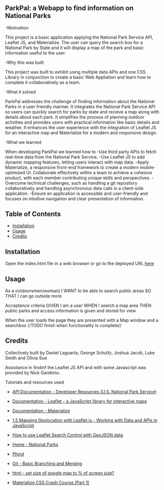 # <parkpal>

## ParkPal: a Webapp to find information on National Parks

-Motivation

This project is a basic application applying the National Park Service API, Leaflet JS, and Materialize. The user can query the search box for a National Park by State and it will display a map of the park and basic information useful to the user.

-Why this was built

This project was built to exhibit using multiple data APIs and one CSS Library in conjunction to create a basic Web Appliation and learn how to complete it collaboratively as a team.

-What it solved

ParkPal addresses the challenge of finding information about the National Parks in a user friendly manner. It integrates the National Park Service API so users can quickly search for parks by state and recieve a map along with details about each park. It simplifies the process of planning outdoor activities and provides users with practical information like basic details and weather. It enhances the user experience with the integration of Leaflet JS for an interactive map and Materialize for a modern and responsive design.

-What we learned

When developing ParkPal we learned how to
-Use third party APIs to fetch real-time data from the National Park Service.
-Use Leaflet JS to add dynamic mapping features, letting users interact with map data.
-Apply Materialize, a responsive front-end framework to create a modern mobile-optimized UI.
Collaborate effectively within a team to achieve a cohesive product, with each member contributing unique skills and perspectives.
-Overcome technical challenges, such as handling a git repository collaboratively and handling asynchronous data calls in a client-side application.
-Ensure an application is accessible and user-friendly and focuses on intuitive navigation and clear presentation of information.

## Table of Contents

- [Installation](#installation)
- [Usage](#usage)
- [Credits](#credits)

## Installation

Open the index.html file in a web browser or go to the deployed URL [here](https://geoschu.github.io/parkpal/)

## Usage

As a outdoorsmen(woman)
I WANT to be able to search public areas
SO THAT I can go outside more

Acceptance criteria
GIVEN I am a user
WHEN I search a map area
THEN public parks and access information is given and stored for view

When the user loads the page they are presented with a Map window and a searchbox //TODO finish when functionality is complete//

## Credits

Collectively built by Daniel Laguarta, George Schultz, Joshua Jacob, Luke Smith and Olivia Sue

Assistance in findinf the Leaflet JS API and with some Javascript was provided by Nick Gambino.

Tutorials and resources used

- [API Documentation - Developer Resources (U.S. National Park Service)](https://www.nps.gov/subjects/developer/api-documentation.htm#/)

- [Documentation - Leaflet - a JavaScript library for interactive maps](https://leafletjs.com/reference.html)

- [Documentation - Materialize](https://materializeweb.com/)

- [1.5 Mapping Geolocation with Leaflet.js - Working with Data and APIs in JavaScript](https://www.youtube.com/watch?v=nZaZ2dB6pow&t=132s)

- [How to use Leaflet Search Control with GeoJSON data](https://www.youtube.com/watch?v=WnPcSGlh0eQ)

- [Home - National Parks](https://nat-parks.web.app/)

- [Phind](https://www.phind.com/search?home=true)

- [Git - Basic Branching and Merging](https://git-scm.com/book/en/v2/Git-Branching-Basic-Branching-and-Merging)

- [html - set size of google map to % of screen size?](https://stackoverflow.com/questions/32144184/set-size-of-google-map-to-of-screen-size)

- [Materialize CSS Crash Course [Part 1]](https://youtube.com/watch?v=nqT8c5OFjEQ)
